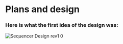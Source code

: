 # Plans and design

### Here is what the first idea of the design was:

![Sequencer Design rev1 0](https://user-images.githubusercontent.com/23436953/137536231-0ed7bfc2-c5c9-4a3e-9c75-5cf3a318c1ae.png)
